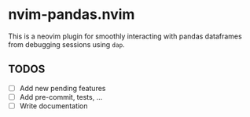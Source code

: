 # nvim-pandas.nvim

This is a neovim plugin for smoothly interacting with pandas dataframes from debugging sessions using `dap`.

## TODOS

- [ ] Add new pending features
- [ ] Add pre-commit, tests, ...
- [ ] Write documentation
